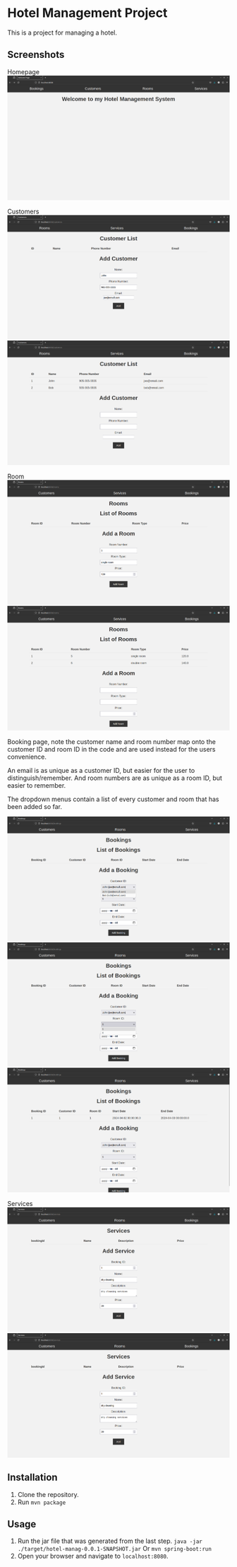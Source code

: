 # Hotel Management Project

This is a project for managing a hotel.

## Screenshots

Homepage
![index.png](images/index.png)

Customers
![customers.png](images/customers.png)
![customers1.png](images/customers1.png)

Room
![room.png](images/room.png)
![room1.png](images/room1.png)

Booking page, note the customer name and room number map onto the customer ID and room ID in the code and are used instead for the users convenience.

An email is as unique as a customer ID, but easier for the user to distinguish/remember. And room numbers are as unique as a room ID, but easier to remember.

The dropdown menus contain a list of every customer and room that has been added so far.

![booking.png](images/booking.png)
![booking1.png](images/booking1.png)
![booking2.png](images/booking2.png)

Services
![services.png](images/services.png)
![services1.png](images/services.png)

## Installation

1. Clone the repository.
2. Run `mvn package`

## Usage

1. Run the jar file that was generated from the last step.
   `java -jar ./target/hotel-manag-0.0.1-SNAPSHOT.jar`
   Or
   `mvn spring-boot:run`
2. Open your browser and navigate to `localhost:8080`.
